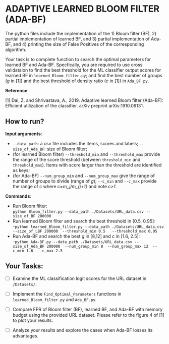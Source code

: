 # ADAPTIVE LEARNED BLOOM FILTER (ADA-BF)

The python files include the implementation of the 1) Bloom filter (BF), 2) partial implementation of learned BF, and 3) partial implementation of Ada-BF, and 4) printing the size of False Positives of the corresponding algorithm.

Your task is to complete function to search the optimal parameters for learned BF and Ada-BF. Specfically, you are required to use cross validataion to find the best threshold for the ML classifier output scores for learned BF in `learned_Bloom_filter.py`; and find the best number of groups (*g* in [1]) and the best threshold of density ratio (*c* in [1]) in `Ada_BF.py`. 

**Reference**

[1] Dai, Z. and Shrivastava, A., 2019. Adaptive learned Bloom filter (Ada-BF): Efficient utilization of the classifier. arXiv preprint arXiv:1910.09131.

## How to run?

**Input arguments**: 
- `--data_path`: a csv file includes the items, scores and labels; `--size_of_Ada_BF`: size of Bloom filter;
- (for learned Bloom filter) `--threshold_min` and `--threshold_max` provide the range of the score threshold (between `threshold_min` and `threshold_max`). Items with score larger than the threshold are identified as keys;
- (for Ada-BF) `--num_group_min` and `--num_group_max` give the range of number of groups to divide (range of *g*); `--c_min` and `--c_max` provide the range of *c* where *c=m_j/m_{j+1}* and note *c>1*.

**Commands**:
- Run Bloom filter:\
```python Bloom_filter.py --data_path ./Datasets/URL_data.csv --size_of_BF 200000```
- Run learned Bloom filter and search the best threshold in [0.5, 0.95]:\
-`python learned_Bloom_filter.py --data_path ./Datasets/URL_data.csv --size_of_LBF 200000  --threshold_min 0.5   --threshold_max 0.95`
- Run Ada-BF and search the best *g* in [8,12] and *c* in [1.6, 2.5]:\
-`python Ada-BF.py --data_path ./Datasets/URL_data.csv --size_of_Ada_BF 200000  --num_group_min 8  --num_group_max 12  --c_min 1.6  --c_max 2.5`

## Your Tasks:
- [ ] Examine the ML classification logit scores for the URL dataset in `/Datasets/`.
- [ ] Implement the `Find_Optimal_Parameters` functions in `learned_Bloom_filter.py` and `Ada_BF.py`.
- [ ] Compare FPR of Bloom filter (BF), learned BF, and Ada-BF with memory budget using the provided URL dataset. Please refer to the figure 4 of [1] to plot your results. 
- [ ] Analyze your results and explore the cases when Ada-BF losses its advantages.


